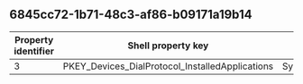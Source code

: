 ## 6845cc72-1b71-48c3-af86-b09171a19b14

Property identifier | Shell property key | Shell name | Alias
--- | --- | --- | ---
3 | PKEY_Devices_DialProtocol_InstalledApplications | System.Devices.DialProtocol.InstalledApplications | 

